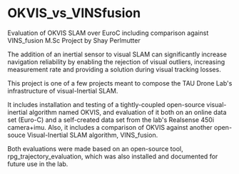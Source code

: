 # OKVIS_vs_VINSfusion
Evaluation of OKVIS SLAM over EuroC including comparison against VINS_fusion
M.Sc Project by Shay Perlmutter

The addition of an inertial sensor to visual SLAM can significantly increase navigation reliability by enabling the rejection of visual outliers,
increasing measurement rate and providing a solution during visual tracking losses.

This project is one of a few projects meant to compose the TAU Drone Lab's infrastructure of visual-Inertial SLAM.

It includes installation and testing of a tightly-coupled open-source visual-inertial algorithm named OKVIS,
and evaluation of it both on an online data set (Euro-C) and a self-created data set from the lab's Realsense 450i camera+imu.
Also, it includes a comparison of OKVIS against another open-souce Visual-Inertial SLAM algorithm, VINS_fusion.

Both evaluations were made based on an open-source tool, rpg_trajectory_evaluation, which was also installed and documented for future use in the lab.

